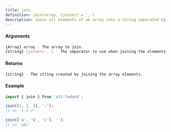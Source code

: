 ```yaml
---
title: join
definition: join(array, [joiner] = ',')
description: Joins all elements of an array into a string separated by the specified separator.
---
```


#### Arguments

```bash
{Array} array - The array to join.
{string} [joiner=','] - The separator to use when joining the elements.
```

#### Returns

```bash
{string} - The string created by joining the array elements.
```

#### Example

```ts
import { join } from 'alt-lodash';

join([1, 2, 3], '-');
// => '1-2-3'

join(['a', 'b', 'c'], '');
// => 'abc'
```
